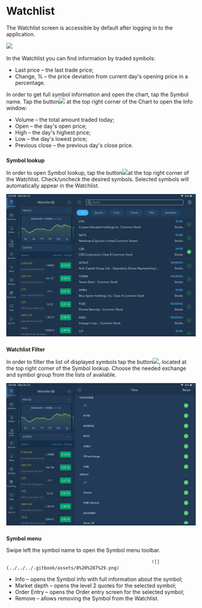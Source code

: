 # Watchlist


The Watchlist screen is accessible by default after logging in to the application.

![](../../../.gitbook/assets/img_1582.PNG)


In the Watchlist you can find information by traded symbols:

* Last price – the last trade price;
* Change, % – the price deviation from current day's opening price in a percentage.

In order to get full symbol information and open the chart, tap the Symbol name. Tap the button![](../../../.gitbook/assets/2.jpg)
at the top right corner of the Chart to open the Info window:

* Volume – the total amount traded today;
* Open – the day's open price;
* High – the day's highest price;
* Low – the day's lowest price;
* Previous close – the previous day's close price.

### 
**Symbol lookup** 

In order to open Symbol lookup, tap the button![](../../../.gitbook/assets/4.jpg)at the top right corner of the Watchlist. Check/uncheck the desired symbols. Selected symbols will automatically appear in the Watchlist.

![](../../../.gitbook/assets/5%20%281%29.png)

### 
**Watchlist Filter** 

In order to filter the list of displayed symbols tap the button![](../../../.gitbook/assets/6.jpg), 
located at the top right corner of the Symbol lookup. Choose the needed exchange and symbol group from the lists of available.

![](../../../.gitbook/assets/7%20%285%29.png)

### 
**Symbol menu**

Swipe left the symbol name to open the Symbol menu toolbar.

                                                          ![](../../../.gitbook/assets/8%20%287%29.png) 

* Info – opens the Symbol info with full information about the symbol;
* Market depth – opens the level 2 quotes for the selected symbol;
* Order Entry – opens the Order entry screen for the selected symbol;
* Remove – allows removing the Symbol from the Watchlist.




